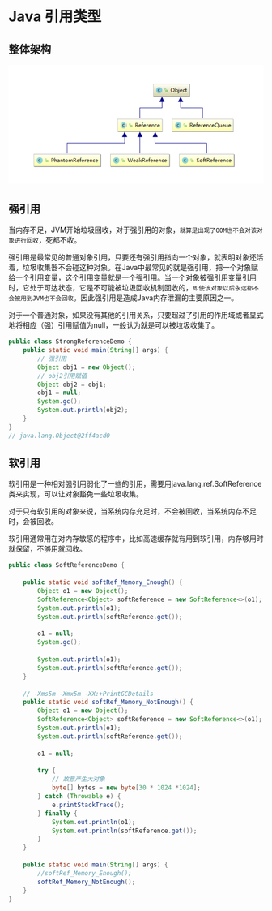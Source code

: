 # Java 引用类型

## 整体架构

![1601369123545](Java引用类型.assets/1601369123545.png)

## 强引用

当内存不足，JVM开始垃圾回收，对于强引用的对象，``就算是出现了OOM也不会对该对象进行回收``，死都不收。

强引用是最常见的普通对象引用，只要还有强引用指向一个对象，就表明对象还活着，垃圾收集器不会碰这种对象。在Java中最常见的就是强引用，把一个对象赋给一个引用变量，这个引用变量就是一个强引用。当一个对象被强引用变量引用时，它处于可达状态，它是不可能被垃圾回收机制回收的，``即使该对象以后永远都不会被用到JVM也不会回收``。因此强引用是造成Java内存泄漏的主要原因之一。

对于一个普通对象，如果没有其他的引用关系，只要超过了引用的作用域或者显式地将相应（强）引用赋值为null，一般认为就是可以被垃圾收集了。

```java
public class StrongReferenceDemo {
    public static void main(String[] args) {
        // 强引用
        Object obj1 = new Object();
        // obj2引用赋值
        Object obj2 = obj1;
        obj1 = null;
        System.gc();
        System.out.println(obj2);
    }
}
// java.lang.Object@2ff4acd0
```

## 软引用

软引用是一种相对强引用弱化了一些的引用，需要用java.lang.ref.SoftReference类来实现，可以让对象豁免一些垃圾收集。

对于只有软引用的对象来说，当系统内存充足时，不会被回收，当系统内存不足时，会被回收。

软引用通常用在对内存敏感的程序中，比如高速缓存就有用到软引用，内存够用时就保留，不够用就回收。

```java
public class SoftReferenceDemo {

    public static void softRef_Memory_Enough() {
        Object o1 = new Object();
        SoftReference<Object> softReference = new SoftReference<>(o1);
        System.out.println(o1);
        System.out.println(softReference.get());

        o1 = null;
        System.gc();

        System.out.println(o1);
        System.out.println(softReference.get());
    }

    // -Xms5m -Xmx5m -XX:+PrintGCDetails
    public static void softRef_Memory_NotEnough() {
        Object o1 = new Object();
        SoftReference<Object> softReference = new SoftReference<>(o1);
        System.out.println(o1);
        System.out.println(softReference.get());

        o1 = null;

        try {
            // 故意产生大对象
            byte[] bytes = new byte[30 * 1024 *1024];
        } catch (Throwable e) {
            e.printStackTrace();
        } finally {
            System.out.println(o1);
            System.out.println(softReference.get());
        }
    }

    public static void main(String[] args) {
        //softRef_Memory_Enough();
        softRef_Memory_NotEnough();
    }
}
```

